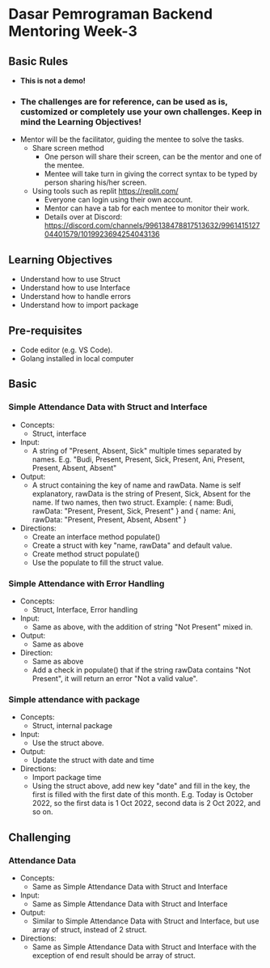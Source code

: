 # Dasar Pemrograman Backend Mentoring Week-3

## Basic Rules
- **This is not a demo!**
- ### **The challenges are for reference, can be used as is, customized or completely use your own challenges. Keep in mind the Learning Objectives!**
- Mentor will be the facilitator, guiding the mentee to solve the tasks.
  - Share screen method
    - One person will share their screen, can be the mentor and one of the mentee.
    - Mentee will take turn in giving the correct syntax to be typed by person sharing his/her screen.
  - Using tools such as replit https://replit.com/
    - Everyone can login using their own account.
    - Mentor can have a tab for each mentee to monitor their work.
    - Details over at Discord: https://discord.com/channels/996138478817513632/996141512704401579/1019923694254043136

## Learning Objectives

- Understand how to use Struct
- Understand how to use Interface
- Understand how to handle errors
- Understand how to import package

## Pre-requisites

- Code editor (e.g. VS Code).
- Golang installed in local computer

## Basic

### Simple Attendance Data with Struct and Interface

- Concepts:
  - Struct, interface
- Input:
  - A string of "Present, Absent, Sick" multiple times separated by names. E.g. "Budi, Present, Present, Sick, Present, Ani, Present, Present, Absent, Absent"
- Output:
  - A struct containing the key of name and rawData. Name is self explanatory, rawData is the string of Present, Sick, Absent for the name. If two names, then two struct. Example: { name: Budi, rawData: "Present, Present,  Sick, Present" } and { name: Ani, rawData: "Present, Present, Absent, Absent" }
- Directions:
  - Create an interface method populate()
  - Create a struct with key "name, rawData" and default value.
  - Create method struct populate()
  - Use the populate to fill the struct value.

### Simple Attendance with Error Handling

- Concepts:
  - Struct, Interface, Error handling
- Input:
  - Same as above, with the addition of string "Not Present" mixed in.
- Output:
  - Same as above
- Direction:
  - Same as above
  - Add a check in populate() that if the string rawData contains "Not Present", it will return an error "Not a valid value".

### Simple attendance with package

- Concepts:
  - Struct, internal package
- Input:
  - Use the struct above.
- Output:
  - Update the struct with date and time
- Directions:
  - Import package time
  - Using the struct above, add new key "date" and fill in the key, the first is filled with the first date of this month. E.g. Today is October 2022, so the first data is 1 Oct 2022, second data is 2 Oct 2022, and so on.

## Challenging

### Attendance Data

- Concepts:
  - Same as Simple Attendance Data with Struct and Interface
- Input:
  - Same as Simple Attendance Data with Struct and Interface
- Output:
  - Similar to Simple Attendance Data with Struct and Interface, but use array of struct, instead of 2 struct.
- Directions:
  - Same as Simple Attendance Data with Struct and Interface with the exception of end result should be array of struct.

